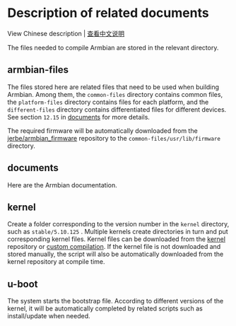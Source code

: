 # Description of related documents

View Chinese description  |  [查看中文说明](README.cn.md)

The files needed to compile Armbian are stored in the relevant directory.

## armbian-files

The files stored here are related files that need to be used when building Armbian. Among them, the `common-files` directory contains common files, the `platform-files` directory contains files for each platform, and the `different-files` directory contains differentiated files for different devices. See section `12.15` in [documents](documents) for more details.

The required firmware will be automatically downloaded from the [jerbe/armbian_firmware](https://github.com/jerbe/armbian_firmware) repository to the `common-files/usr/lib/firmware` directory.

## documents

Here are the Armbian documentation.

## kernel

Create a folder corresponding to the version number in the `kernel` directory, such as `stable/5.10.125` . Multiple kernels create directories in turn and put corresponding kernel files. Kernel files can be downloaded from the [kernel](https://github.com/jerbe/armbian_kernel) repository or [custom compilation](../compile-kernel). If the kernel file is not downloaded and stored manually, the script will also be automatically downloaded from the kernel repository at compile time.

## u-boot

The system starts the bootstrap file. According to different versions of the kernel, it will be automatically completed by related scripts such as install/update when needed.
